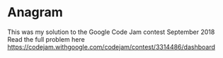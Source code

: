 # Anagram

This was my solution to the Google Code Jam contest September 2018  
Read the full problem here https://codejam.withgoogle.com/codejam/contest/3314486/dashboard
